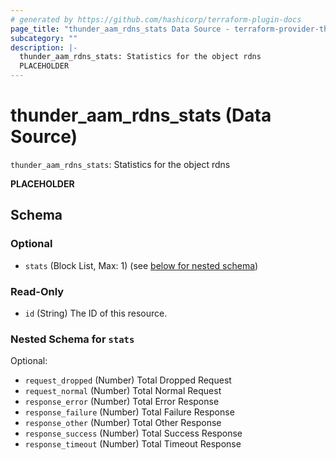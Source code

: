 ```yaml
---
# generated by https://github.com/hashicorp/terraform-plugin-docs
page_title: "thunder_aam_rdns_stats Data Source - terraform-provider-thunder"
subcategory: ""
description: |-
  thunder_aam_rdns_stats: Statistics for the object rdns
  PLACEHOLDER
---
```


# thunder_aam_rdns_stats (Data Source)

`thunder_aam_rdns_stats`: Statistics for the object rdns

__PLACEHOLDER__



<!-- schema generated by tfplugindocs -->
## Schema

### Optional

- `stats` (Block List, Max: 1) (see [below for nested schema](#nestedblock--stats))

### Read-Only

- `id` (String) The ID of this resource.

<a id="nestedblock--stats"></a>
### Nested Schema for `stats`

Optional:

- `request_dropped` (Number) Total Dropped Request
- `request_normal` (Number) Total Normal Request
- `response_error` (Number) Total Error Response
- `response_failure` (Number) Total Failure Response
- `response_other` (Number) Total Other Response
- `response_success` (Number) Total Success Response
- `response_timeout` (Number) Total Timeout Response


